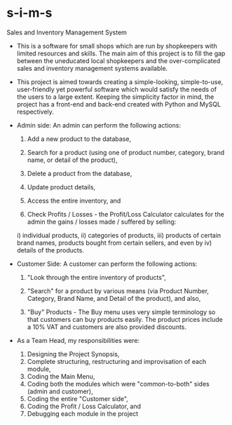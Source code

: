 # s-i-m-s
Sales and Inventory Management System

- This is a software for small shops which are run by shopkeepers with limited resources and skills. The main aim of this project is to fill the gap between the uneducated local shopkeepers and the over-complicated sales and inventory management systems available.

- This project is aimed towards creating a simple-looking, simple-to-use, user-friendly yet powerful software which would satisfy the needs of the users to a large extent. Keeping the simplicity factor in mind, the project has a front-end and back-end created with Python and MySQL respectively.

- Admin side: An admin can perform the following actions: 

  1. Add a new product to the database, 

  2. Search for a product (using one of product number, category, brand name, or detail of the product), 

  3. Delete a product from the database, 

  4. Update product details,

  5. Access the entire inventory, and

  6. Check Profits / Losses - the Profit/Loss Calculator calculates for the admin the gains / losses made / suffered by selling: 

    i) individual products, 
    ii) categories of products, 
    iii) products of certain brand names, products bought from certain sellers, and even by
    iv) details of the products.

- Customer Side: A customer can perform the following actions: 

  1. "Look through the entire inventory of products",

  2. "Search" for a product by various means (via Product Number, Category, Brand Name, and Detail of the product), and also, 

  3. "Buy" Products - The Buy menu uses very simple terminology so that customers can buy products easily. The product prices include a 10% VAT and customers are also      provided discounts.

- As a Team Head, my responsibilities were:

  1. Designing the Project Synopsis,
  2. Complete structuring, restructuring and improvisation of each module,
  3. Coding the Main Menu,
  4. Coding both the modules which were "common-to-both" sides (admin and customer),
  5. Coding the entire "Customer side",
  6. Coding the Profit / Loss Calculator, and
  7. Debugging each module in the project

